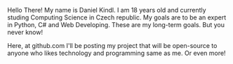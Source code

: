 Hello There!
My name is Daniel Kindl.
I am 18 years old and currently studing Computing Science in Czech republic.
My goals are to be an expert in Python, C# and Web Developing. These are my long-term goals. But you never know!

Here, at github.com I'll be posting my project that will be open-source to anyone who likes technology and programming same as me. Or even more!
